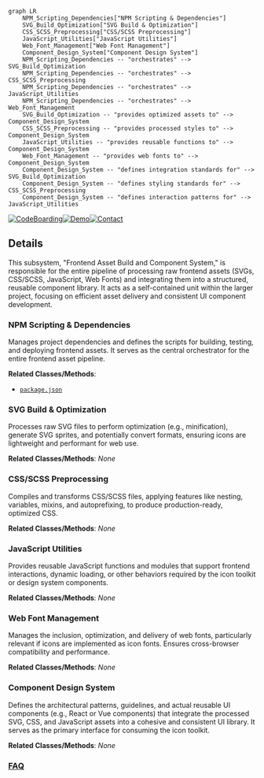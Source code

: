 ```mermaid
graph LR
    NPM_Scripting_Dependencies["NPM Scripting & Dependencies"]
    SVG_Build_Optimization["SVG Build & Optimization"]
    CSS_SCSS_Preprocessing["CSS/SCSS Preprocessing"]
    JavaScript_Utilities["JavaScript Utilities"]
    Web_Font_Management["Web Font Management"]
    Component_Design_System["Component Design System"]
    NPM_Scripting_Dependencies -- "orchestrates" --> SVG_Build_Optimization
    NPM_Scripting_Dependencies -- "orchestrates" --> CSS_SCSS_Preprocessing
    NPM_Scripting_Dependencies -- "orchestrates" --> JavaScript_Utilities
    NPM_Scripting_Dependencies -- "orchestrates" --> Web_Font_Management
    SVG_Build_Optimization -- "provides optimized assets to" --> Component_Design_System
    CSS_SCSS_Preprocessing -- "provides processed styles to" --> Component_Design_System
    JavaScript_Utilities -- "provides reusable functions to" --> Component_Design_System
    Web_Font_Management -- "provides web fonts to" --> Component_Design_System
    Component_Design_System -- "defines integration standards for" --> SVG_Build_Optimization
    Component_Design_System -- "defines styling standards for" --> CSS_SCSS_Preprocessing
    Component_Design_System -- "defines interaction patterns for" --> JavaScript_Utilities
```

[![CodeBoarding](https://img.shields.io/badge/Generated%20by-CodeBoarding-9cf?style=flat-square)](https://github.com/CodeBoarding/GeneratedOnBoardings)[![Demo](https://img.shields.io/badge/Try%20our-Demo-blue?style=flat-square)](https://www.codeboarding.org/demo)[![Contact](https://img.shields.io/badge/Contact%20us%20-%20contact@codeboarding.org-lightgrey?style=flat-square)](mailto:contact@codeboarding.org)

## Details

This subsystem, "Frontend Asset Build and Component System," is responsible for the entire pipeline of processing raw frontend assets (SVGs, CSS/SCSS, JavaScript, Web Fonts) and integrating them into a structured, reusable component library. It acts as a self-contained unit within the larger project, focusing on efficient asset delivery and consistent UI component development.

### NPM Scripting & Dependencies
Manages project dependencies and defines the scripts for building, testing, and deploying frontend assets. It serves as the central orchestrator for the entire frontend asset pipeline.


**Related Classes/Methods**:

- <a href="https://github.com/django/django/blob/main/package.json" target="_blank" rel="noopener noreferrer">`package.json`</a>


### SVG Build & Optimization
Processes raw SVG files to perform optimization (e.g., minification), generate SVG sprites, and potentially convert formats, ensuring icons are lightweight and performant for web use.


**Related Classes/Methods**: _None_

### CSS/SCSS Preprocessing
Compiles and transforms CSS/SCSS files, applying features like nesting, variables, mixins, and autoprefixing, to produce production-ready, optimized CSS.


**Related Classes/Methods**: _None_

### JavaScript Utilities
Provides reusable JavaScript functions and modules that support frontend interactions, dynamic loading, or other behaviors required by the icon toolkit or design system components.


**Related Classes/Methods**: _None_

### Web Font Management
Manages the inclusion, optimization, and delivery of web fonts, particularly relevant if icons are implemented as icon fonts. Ensures cross-browser compatibility and performance.


**Related Classes/Methods**: _None_

### Component Design System
Defines the architectural patterns, guidelines, and actual reusable UI components (e.g., React or Vue components) that integrate the processed SVG, CSS, and JavaScript assets into a cohesive and consistent UI library. It serves as the primary interface for consuming the icon toolkit.


**Related Classes/Methods**: _None_



### [FAQ](https://github.com/CodeBoarding/GeneratedOnBoardings/tree/main?tab=readme-ov-file#faq)